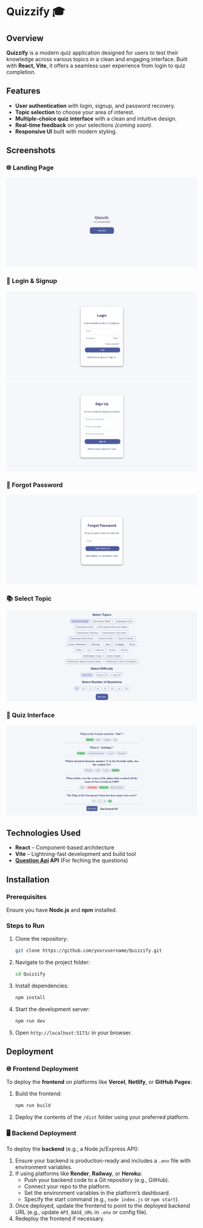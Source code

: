 
# Quizzify 🎓

## Overview
**Quizzify** is a modern quiz application designed for users to test their knowledge across various topics in a clean and engaging interface. Built with **React, Vite**, it offers a seamless user experience from login to quiz completion.

## Features
-  **User authentication** with login, signup, and password recovery.
-  **Topic selection** to choose your area of interest.
-  **Multiple-choice quiz interface** with a clean and intuitive design.
-  **Real-time feedback** on your selections *(coming soon)*.
-  **Responsive UI** built with modern styling.

## Screenshots

### 🌐 Landing Page
![Landing Page](src/assets/LandingPage_Ui.png)

### 🔐 Login & Signup
![Login Page](src/assets/LoginPage_Ui.png)
![Signup Page](src/assets/SignupPage_Ui.png)

### 🔁 Forgot Password
![Forgot Password](src/assets/ForgotPasswordPage_Ui.png)

### 📚 Select Topic
![Select Topic](src/assets/SelectTopicPage_Ui.png)

### 📝 Quiz Interface
![Quiz UI](src/assets/Quiz_Ui.png)

## Technologies Used
- **React** – Component-based architecture
- **Vite** – Lightning-fast development and build tool
- **[Question Api](https://opentdb.com/api_config.php) API** (For feching the questions)

## Installation

### Prerequisites
Ensure you have **Node.js** and **npm** installed.

### Steps to Run
1. Clone the repository:
   ```bash
   git clone https://github.com/yourusername/Quizzify.git
   ```
2. Navigate to the project folder:
   ```bash
   cd Quizzify
   ```
3. Install dependencies:
   ```bash
   npm install
   ```
4. Start the development server:
   ```bash
   npm run dev
   ```
5. Open `http://localhost:5173/` in your browser.


## Deployment

### 🌐 Frontend Deployment
To deploy the **frontend** on platforms like **Vercel**, **Netlify**, or **GitHub Pages**:

1. Build the frontend:
   ```bash
   npm run build
   ```
2. Deploy the contents of the `/dist` folder using your preferred platform.

### 🖥️ Backend Deployment
To deploy the **backend** (e.g., a Node.js/Express API):

1. Ensure your backend is production-ready and includes a `.env` file with environment variables.
2. If using platforms like **Render**, **Railway**, or **Heroku**:
   - Push your backend code to a Git repository (e.g., GitHub).
   - Connect your repo to the platform.
   - Set the environment variables in the platform’s dashboard.
   - Specify the start command (e.g., `node index.js` or `npm start`).
3. Once deployed, update the frontend to point to the deployed backend URL (e.g., update `API_BASE_URL` in `.env` or config file).
4. Redeploy the frontend if necessary.

